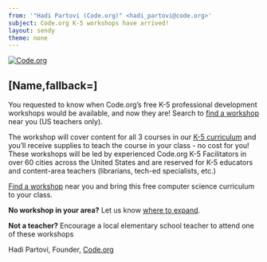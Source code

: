 ```yaml
---
from: '"Hadi Partovi (Code.org)" <hadi_partovi@code.org>'
subject: Code.org K-5 workshops have arrived!
layout: sendy
theme: none
---
```

[![Code.org](/images/fit-48/logo.png)](/)

## [Name,fallback=]

You requested to know when Code.org’s free K-5 professional development workshops would be available, and now they are! Search to [find a workshop](http://code.org/professional-development-workshops) near you (US teachers only).

The workshop will cover content for all 3 courses in our [K-5 curriculum](http://code.org/educate/k5) and you’ll receive supplies to teach the course in your class - no cost for you! These workshops will be led by experienced Code.org K-5 Facilitators in over 60 cities across the United States and are reserved for K-5 educators and content-area teachers (librarians, tech-ed specialists, etc.)

[Find a workshop](http://code.org/professional-development-workshops) near you and bring this free computer science curriculum to your class. 

**No workshop in your area?** Let us know [where to expand](https://docs.google.com/a/code.org/forms/d/1QoWzKV5n2Fxx-W90LmmMWxY7qndMo1IE0QWZcxY9OTI/viewform). 

**Not a teacher?** Encourage a local elementary school teacher to attend one of these workshops

Hadi Partovi,
Founder, [Code.org](http://code.org/)
